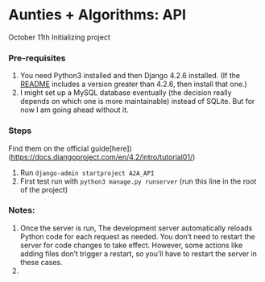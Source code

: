 # Aunties + Algorithms: API 

October 11th
Initializing project 

### Pre-requisites 
1. You need Python3 installed and then Django 4.2.6 installed. (If the [README](../README.md) includes a version greater than 4.2.6, then install that one.)
2. I might set up a MySQL database eventually (the decision really depends on which one is more maintainable) instead of SQLite. But for now I am going ahead without it. 

### Steps
Find them on the official guide[here])(https://docs.djangoproject.com/en/4.2/intro/tutorial01/)
1. Run `django-admin startproject A2A_API`
2. First test run with `python3 manage.py runserver` (run this line in the root of the project)

### Notes:
1. Once the server is run, The development server automatically reloads Python code for each request as needed. You don’t need to restart the server for code changes to take effect. However, some actions like adding files don’t trigger a restart, so you’ll have to restart the server in these cases.
2. 